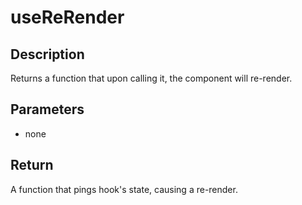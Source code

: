 # useReRender

## Description

Returns a function that upon calling it, the component will re-render.

## Parameters

- none

## Return

A function that pings hook's state, causing a re-render.
